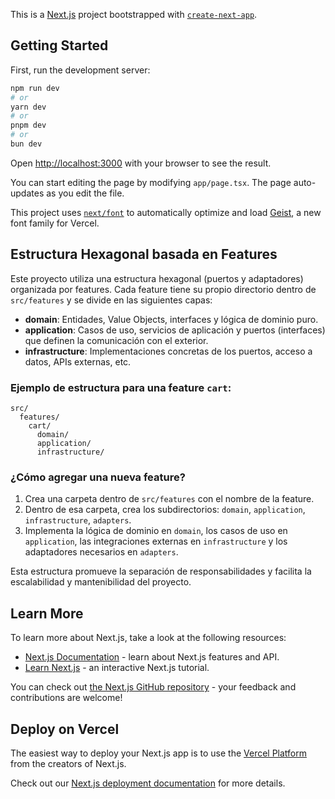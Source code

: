 This is a [Next.js](https://nextjs.org) project bootstrapped with [`create-next-app`](https://nextjs.org/docs/app/api-reference/cli/create-next-app).

## Getting Started

First, run the development server:

```bash
npm run dev
# or
yarn dev
# or
pnpm dev
# or
bun dev
```

Open [http://localhost:3000](http://localhost:3000) with your browser to see the result.

You can start editing the page by modifying `app/page.tsx`. The page auto-updates as you edit the file.

This project uses [`next/font`](https://nextjs.org/docs/app/building-your-application/optimizing/fonts) to automatically optimize and load [Geist](https://vercel.com/font), a new font family for Vercel.

## Estructura Hexagonal basada en Features

Este proyecto utiliza una estructura hexagonal (puertos y adaptadores) organizada por features. Cada feature tiene su propio directorio dentro de `src/features` y se divide en las siguientes capas:

- **domain**: Entidades, Value Objects, interfaces y lógica de dominio puro.
- **application**: Casos de uso, servicios de aplicación y puertos (interfaces) que definen la comunicación con el exterior.
- **infrastructure**: Implementaciones concretas de los puertos, acceso a datos, APIs externas, etc.

### Ejemplo de estructura para una feature `cart`:

```
src/
  features/
    cart/
      domain/
      application/
      infrastructure/
```

### ¿Cómo agregar una nueva feature?

1. Crea una carpeta dentro de `src/features` con el nombre de la feature.
2. Dentro de esa carpeta, crea los subdirectorios: `domain`, `application`, `infrastructure`, `adapters`.
3. Implementa la lógica de dominio en `domain`, los casos de uso en `application`, las integraciones externas en `infrastructure` y los adaptadores necesarios en `adapters`.

Esta estructura promueve la separación de responsabilidades y facilita la escalabilidad y mantenibilidad del proyecto.

## Learn More

To learn more about Next.js, take a look at the following resources:

- [Next.js Documentation](https://nextjs.org/docs) - learn about Next.js features and API.
- [Learn Next.js](https://nextjs.org/learn) - an interactive Next.js tutorial.

You can check out [the Next.js GitHub repository](https://github.com/vercel/next.js) - your feedback and contributions are welcome!

## Deploy on Vercel

The easiest way to deploy your Next.js app is to use the [Vercel Platform](https://vercel.com/new?utm_medium=default-template&filter=next.js&utm_source=create-next-app&utm_campaign=create-next-app-readme) from the creators of Next.js.

Check out our [Next.js deployment documentation](https://nextjs.org/docs/app/building-your-application/deploying) for more details.
